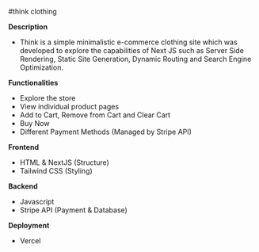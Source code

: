 #think clothing

**Description**
- Think is a simple minimalistic e-commerce clothing site which was developed to explore the capabilities of Next JS such as Server Side Rendering, Static Site Generation, Dynamic Routing and Search Engine Optimization.

**Functionalities**
- Explore the store
- View individual product pages
- Add to Cart, Remove from Cart and Clear Cart
- Buy Now
- Different Payment Methods (Managed by Stripe API)

**Frontend**
- HTML & NextJS (Structure)
- Tailwind CSS (Styling)

**Backend**
- Javascript
- Stripe API (Payment & Database)

**Deployment**
- Vercel
